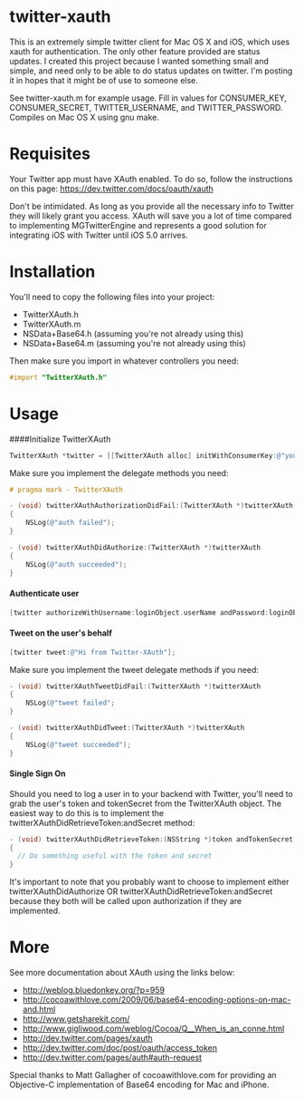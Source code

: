 twitter-xauth
============

This is an extremely simple twitter client for Mac OS X and iOS, which
uses xauth for authentication. The only other feature provided are
status updates. I created this project because I wanted something
small and simple, and need only to be able to do status updates on
twitter. I'm posting it in hopes that it might be of use to someone
else.

See twitter-xauth.m for example usage. Fill in values for
CONSUMER_KEY, CONSUMER_SECRET, TWITTER_USERNAME, and
TWITTER_PASSWORD. Compiles on Mac OS X using gnu make.


Requisites
==========

Your Twitter app must have XAuth enabled.  To do so, follow the 
instructions on this page:
https://dev.twitter.com/docs/oauth/xauth

Don't be intimidated.  As long as you provide all the necessary info 
to Twitter they will likely grant you access.  XAuth will save you a 
lot of time compared to implementing MGTwitterEngine and represents a 
good solution for integrating iOS with Twitter until iOS 5.0 arrives. 

Installation
===========

You'll need to copy the following files into your project:
* TwitterXAuth.h
* TwitterXAuth.m
* NSData+Base64.h (assuming you're not already using this)
* NSData+Base64.m (assuming you're not already using this)

Then make sure you import in whatever controllers you need:

```objective-c
#import "TwitterXAuth.h"
```
Usage
=====

####Initialize TwitterXAuth

```objective-c
TwitterXAuth *twitter = [[TwitterXAuth alloc] initWithConsumerKey:@"your key" secret:@"your secret" andDelegate:self];
```
Make sure you implement the delegate methods you need:

```objective-c
# pragma mark - TwitterXAuth

- (void) twitterXAuthAuthorizationDidFail:(TwitterXAuth *)twitterXAuth
{
    NSLog(@"auth failed");
}

- (void) twitterXAuthDidAuthorize:(TwitterXAuth *)twitterXAuth
{
    NSLog(@"auth succeeded");
}
```
#### Authenticate user

```objective-c
[twitter authorizeWithUsername:loginObject.userName andPassword:loginObject.password];
```

#### Tweet on the user's behalf

```objective-c
[twitter tweet:@"Hi from Twitter-XAuth"];
```
Make sure you implement the tweet delegate methods if you need:

```objective-c
- (void) twitterXAuthTweetDidFail:(TwitterXAuth *)twitterXAuth
{
    NSLog(@"tweet failed";
}

- (void) twitterXAuthDidTweet:(TwitterXAuth *)twitterXAuth
{
    NSLog(@"tweet succeeded");
}
```
#### Single Sign On
Should you need to log a user in to your backend with Twitter, you'll need to grab the user's token and tokenSecret from the TwitterXAuth object.  The easiest way to do this is to implement the twitterXAuthDidRetrieveToken:andSecret method:

```objective-c
- (void) twitterXAuthDidRetrieveToken:(NSString *)token andTokenSecret:(NSString *)secret
{
  // Do something useful with the token and secret
}
```
It's important to note that you probably want to choose to implement either twitterXAuthDidAuthorize OR twitterXAuthDidRetrieveToken:andSecret because they both will be called upon authorization if they are implemented.

More
====

See more documentation about XAuth using the links below:

* http://weblog.bluedonkey.org/?p=959
* http://cocoawithlove.com/2009/06/base64-encoding-options-on-mac-and.html
* http://www.getsharekit.com/
* http://www.gigliwood.com/weblog/Cocoa/Q__When_is_an_conne.html
* http://dev.twitter.com/pages/xauth
* http://dev.twitter.com/doc/post/oauth/access_token
* http://dev.twitter.com/pages/auth#auth-request

Special thanks to Matt Gallagher of cocoawithlove.com for providing an
Objective-C implementation of Base64 encoding for Mac and iPhone.
